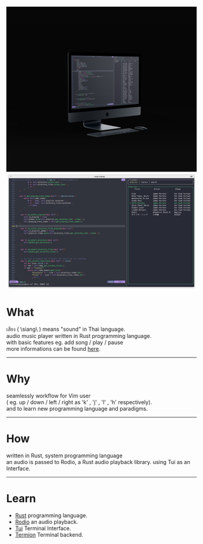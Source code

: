 ![home](../../assets/images/tsiangt/00.jpg)
![home](../../assets/images/tsiangt/01.png)



# What

เสียง ( \siang\ ) means "sound" in Thai language. <br>
audio music player written in Rust programming language. <br>
with basic features eg. add song / play / pause <br>
more informations can be found [here](https://github.com/karnpapon/tsiangt).

------

# Why
seamlessly workflow for Vim user <br> 
( eg. up / down / left / right as 'k' , 'j' , 'l' , 'h' respectively). <br>
and to learn new programming language and paradigms.

------

# How

written in Rust, system programming language<br>
an audio is passed to Rodio, a Rust audio playback library.
using Tui as an Interface.


------
# Learn

- [Rust](https://www.rust-lang.org/) programming language.
- [Rodio](https://github.com/RustAudio/rodio) an audio playback.
- [Tui](https://github.com/fdehau/tui-rs) Terminal Interface.
- [Termion](https://github.com/redox-os/termion) Terminal backend.
